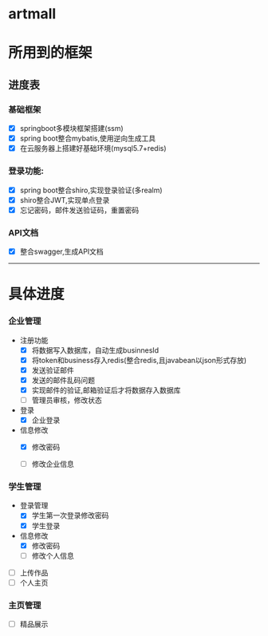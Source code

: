 # artmall  

# 所用到的框架
## 进度表   
 ### 基础框架  
 - [x] springboot多模块框架搭建(ssm)    
 - [x] spring boot整合mybatis,使用逆向生成工具
 - [x] 在云服务器上搭建好基础环境(mysql5.7+redis)
 ### 登录功能:   
 - [x] spring boot整合shiro,实现登录验证(多realm)   
 - [x] shiro整合JWT,实现单点登录
 - [x] 忘记密码，邮件发送验证码，重置密码
 ### API文档   
 - [x] 整合swagger,生成API文档   
  
---   
# 具体进度
 ### 企业管理   

 * 注册功能   
    - [x] 将数据写入数据库，自动生成businnesId
    - [x] 将token和business存入redis(整合redis,且javabean以json形式存放)
    - [x] 发送验证邮件   
    - [x] 发送的邮件乱码问题
    - [x] 实现邮件的验证,邮箱验证后才将数据存入数据库
    - [ ] 管理员审核，修改状态   

* 登录  
    - [x] 企业登录   
* 信息修改   
    - [x] 修改密码   
    - [ ] 修改企业信息   
  
   

 ### 学生管理   
 * 登录管理        
    - [x] 学生第一次登录修改密码   
    - [x] 学生登录   
 * 信息修改   
    - [X] 修改密码   
    - [ ] 修改个人信息   
  - [ ] 上传作品   
  - [ ] 个人主页   
     
 ### 主页管理   
 - [ ] 精品展示 